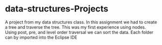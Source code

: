 # data-structures-Projects
A project from my data structures class.
In this assignment we had to create a tree and traverse the tree. This was my first experience using nodes.
Using post, pre, and level order traversal we can sort the data.
Each folder can by imported into the Eclipse IDE
